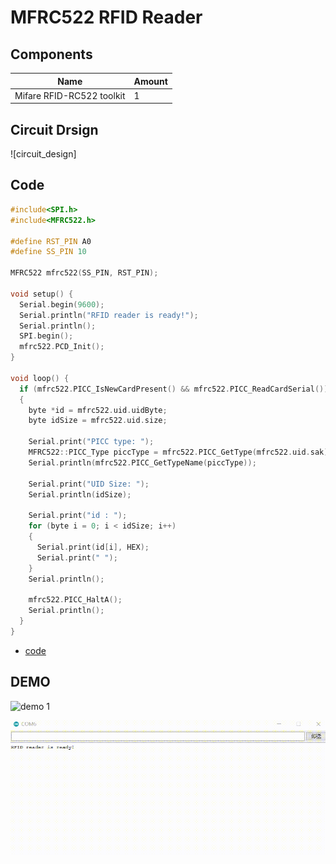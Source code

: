 # MFRC522 RFID Reader

## Components
|Name|Amount|
|-|-|
|Mifare RFID-RC522 toolkit|1|

## Circuit Drsign
![circuit_design]

## Code
```C++
#include<SPI.h>
#include<MFRC522.h>
 
#define RST_PIN A0
#define SS_PIN 10
 
MFRC522 mfrc522(SS_PIN, RST_PIN);
 
void setup() {
  Serial.begin(9600);
  Serial.println("RFID reader is ready!");
  Serial.println();
  SPI.begin();
  mfrc522.PCD_Init();
}
 
void loop() {
  if (mfrc522.PICC_IsNewCardPresent() && mfrc522.PICC_ReadCardSerial())
  {
    byte *id = mfrc522.uid.uidByte;
    byte idSize = mfrc522.uid.size;
  
    Serial.print("PICC type: ");
    MFRC522::PICC_Type piccType = mfrc522.PICC_GetType(mfrc522.uid.sak);
    Serial.println(mfrc522.PICC_GetTypeName(piccType));
  
    Serial.print("UID Size: ");
    Serial.println(idSize);
  
    Serial.print("id : ");
    for (byte i = 0; i < idSize; i++)
    { 
      Serial.print(id[i], HEX);
      Serial.print(" ");
    }
    Serial.println();
  
    mfrc522.PICC_HaltA();
    Serial.println();
  } 
}
```
* [code](010.ino)

## DEMO
![demo 1](https://github.com/Offliners/Arduino-Projects/blob/main/Projects/010/010_demo_1.gif)

![demo 2](https://github.com/Offliners/Arduino-Projects/blob/main/Projects/010/010_demo_2.gif)
